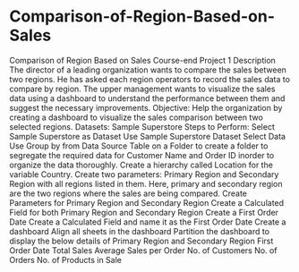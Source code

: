 # Comparison-of-Region-Based-on-Sales
Comparison of Region Based on Sales
Course-end Project 1
Description
The director of a leading organization wants to compare the sales between two
regions. He has asked each region operators to record the sales data to compare by
region. The upper management wants to visualize the sales data using a dashboard to
understand the performance between them and suggest the necessary improvements.
Objective: Help the organization by creating a dashboard to visualize the sales
comparison between two selected regions.
Datasets: Sample Superstore
Steps to Perform:
Select Sample Superstore as Dataset
Use Sample Superstore Dataset
Select Data
Use Group by from Data Source Table on a Folder to create a folder to segregate the
required data for Customer Name and Order ID inorder to organize the data
thoroughly.
Create a hierarchy called Location for the variable Country.
Create two parameters: Primary Region and Secondary Region with all regions listed
in them. Here, primary and secondary region are the two regions where the sales are
being compared.
Create Parameters for Primary Region and Secondary Region
Create a Calculated Field for both Primary Region and Secondary Region
Create a First Order Date
Create a Calculated Field and name it as the First Order Date
Create a dashboard
Align all sheets in the dashboard
Partition the dashboard to display the below details of Primary Region and
Secondary Region
First Order Date
Total Sales
Average Sales per Order
No. of Customers
No. of Orders
No. of Products in Sale
